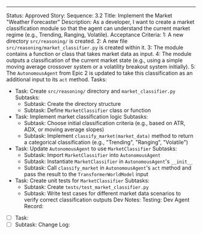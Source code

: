 ---
Status: Approved
Story:
  Sequence: 3.2
  Title: Implement the Market "Weather Forecaster"
  Description: As a developer, I want to create a market classification module so that the agent can understand the current market regime (e.g., Trending, Ranging, Volatile).
Acceptance Criteria:
  1: A new directory `src/reasoning/` is created.
  2: A new file `src/reasoning/market_classifier.py` is created within it.
  3: The module contains a function or class that takes market data as input.
  4: The module outputs a classification of the current market state (e.g., using a simple moving average crossover system or a volatility breakout system initially).
  5: The `AutonomousAgent` from Epic 2 is updated to take this classification as an additional input to its `act` method.
Tasks:
  - Task: Create `src/reasoning/` directory and `market_classifier.py`
    Subtasks:
      - Subtask: Create the directory structure
      - Subtask: Define `MarketClassifier` class or function
  - Task: Implement market classification logic
    Subtasks:
      - Subtask: Choose initial classification criteria (e.g., based on ATR, ADX, or moving average slopes)
      - Subtask: Implement `classify_market(market_data)` method to return a categorical classification (e.g., "Trending", "Ranging", "Volatile")
  - Task: Update `AutonomousAgent` to use `MarketClassifier`
    Subtasks:
      - Subtask: Import `MarketClassifier` into `AutonomousAgent`
      - Subtask: Instantiate `MarketClassifier` in `AutonomousAgent`'s `__init__`
      - Subtask: Call `classify_market` in `AutonomousAgent`'s `act` method and pass the result to the `TransformerWorldModel` input
  - Task: Create unit tests for `MarketClassifier`
    Subtasks:
      - Subtask: Create `tests/test_market_classifier.py`
      - Subtask: Write test cases for different market data scenarios to verify correct classification outputs
Dev Notes:
Testing:
Dev Agent Record:
  - [ ] Task:
  - [ ] Subtask:
Change Log: